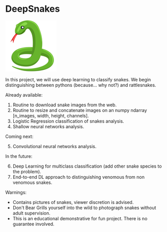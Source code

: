 # DeepSnakes

![snake emoji](SnakeMoji.png)

In this project, we will use deep learning to classify snakes. We begin distinguishing between pythons (because... why not?) and rattlesnakes.

Already available:

1. Routine to download snake images from the web.
2. Routine to resize and concatenate images on an numpy ndarray [n_images, width, height, channels].
3. Logistic Regression classification of snakes analysis.
4. Shallow neural networks analysis.

Coming next:

5. Convolutional neural networks analysis.

In the future:

6. Deep Learning for multiclass classification (add other snake species to the problem).
7. End-to-end DL approach to distinguishing venomous from non venomous snakes.

Warnings:

 - Contains pictures of snakes, viewer discretion is advised. 
 - Don't Bear Grills yourself into the wild to photograph snakes without adult supervision.
 - This is an educational demonstrative for fun project. There is no guarantee involved.

